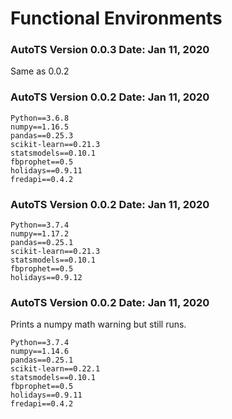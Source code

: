 # Functional Environments

### AutoTS Version 0.0.3 Date: Jan 11, 2020
Same as 0.0.2

### AutoTS Version 0.0.2 Date: Jan 11, 2020

```
Python==3.6.8
numpy==1.16.5
pandas==0.25.3
scikit-learn==0.21.3
statsmodels==0.10.1
fbprophet==0.5
holidays==0.9.11
fredapi==0.4.2
```

### AutoTS Version 0.0.2 Date: Jan 11, 2020

```
Python==3.7.4
numpy==1.17.2
pandas==0.25.1
scikit-learn==0.21.3
statsmodels==0.10.1
fbprophet==0.5
holidays==0.9.12
```

### AutoTS Version 0.0.2 Date: Jan 11, 2020
Prints a numpy math warning but still runs.

```
Python==3.7.4
numpy==1.14.6
pandas==0.25.1
scikit-learn==0.22.1
statsmodels==0.10.1
fbprophet==0.5
holidays==0.9.11
fredapi==0.4.2
```